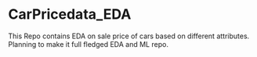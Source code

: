 # CarPricedata_EDA
 This Repo contains EDA on sale price of cars based on different attributes. Planning to make it full fledged EDA and ML repo.
